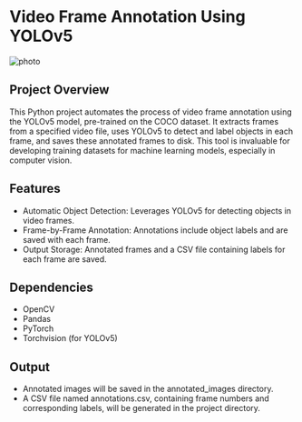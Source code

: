 # Video Frame Annotation Using YOLOv5
![photo ](https://github.com/user-attachments/assets/b463cdb9-a199-4516-958e-9f8ae0b74e7a)


## Project Overview
This Python project automates the process of video frame annotation using the YOLOv5 model, pre-trained on the COCO dataset. It extracts frames from a specified video file, uses YOLOv5 to detect and label objects in each frame, and saves these annotated frames to disk. This tool is invaluable for developing training datasets for machine learning models, especially in computer vision.

## Features
- Automatic Object Detection: Leverages YOLOv5 for detecting objects in video frames.
- Frame-by-Frame Annotation: Annotations include object labels and are saved with each frame.
- Output Storage: Annotated frames and a CSV file containing labels for each frame are saved.

## Dependencies
- OpenCV
- Pandas
- PyTorch
- Torchvision (for YOLOv5)


## Output
- Annotated images will be saved in the annotated_images directory.
- A CSV file named annotations.csv, containing frame numbers and corresponding labels, will be generated in the project directory.

